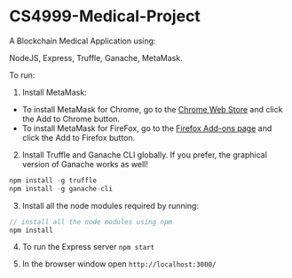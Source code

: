 # CS4999-Medical-Project
A Blockchain Medical Application using:
 
 NodeJS, Express, Truffle, Ganache, MetaMask.

To run:

1. Install MetaMask:
* To install MetaMask for Chrome, go to the [Chrome Web Store](https://chrome.google.com/webstore/detail/metamask/nkbihfbeogaeaoehlefnkodbefgpgknn) and click the Add to Chrome button.
* To install MetaMask for FireFox, go to the [Firefox Add-ons page](https://addons.mozilla.org/en-US/firefox/addon/ether-metamask/) and click the Add to Firefox button.

2. Install Truffle and Ganache CLI globally. If you prefer, the graphical version of Ganache works as well!
  ```javascript
  npm install -g truffle
  npm install -g ganache-cli
  ```
3. Install all the node modules required by running:
  ```javascript
  // install all the node modules using npm
  npm install
  ```

4. To run the Express server ```npm start```

5. In the browser window open ```http://localhost:3000/```
